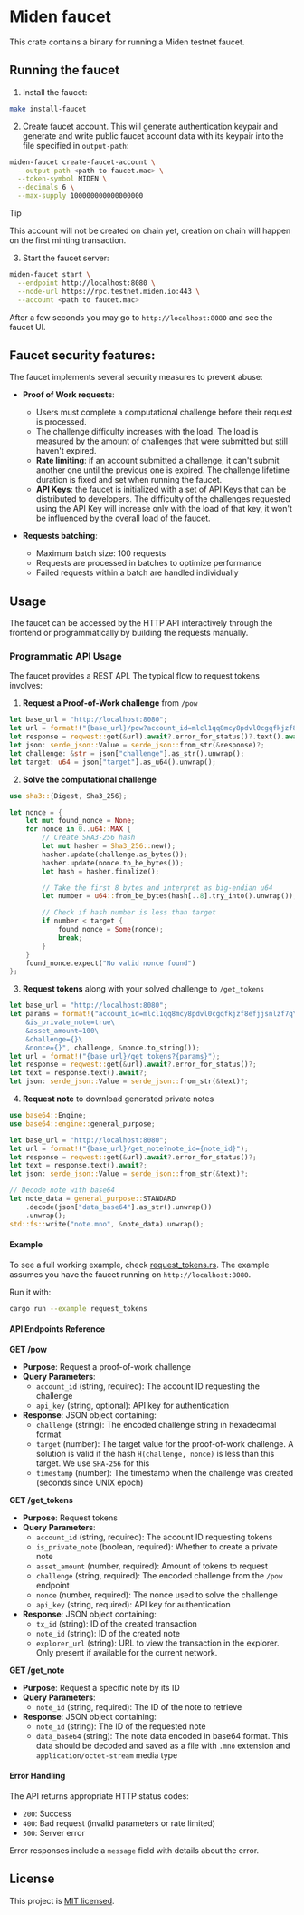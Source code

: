 # Miden faucet

This crate contains a binary for running a Miden testnet faucet.

## Running the faucet

1. Install the faucet:
```bash
make install-faucet
```

2. Create faucet account. This will generate authentication keypair and generate and write public faucet account data with its keypair into the file specified in `output-path`:

```bash
miden-faucet create-faucet-account \
  --output-path <path to faucet.mac> \
  --token-symbol MIDEN \
  --decimals 6 \
  --max-supply 100000000000000000
```
> [!TIP]
> This account will not be created on chain yet, creation on chain will happen on the first minting transaction.

3. Start the faucet server:
```bash
miden-faucet start \
  --endpoint http://localhost:8080 \
  --node-url https://rpc.testnet.miden.io:443 \
  --account <path to faucet.mac>
```

After a few seconds you may go to `http://localhost:8080` and see the faucet UI.


## Faucet security features:
The faucet implements several security measures to prevent abuse:

- **Proof of Work requests**:
  - Users must complete a computational challenge before their request is processed.
  - The challenge difficulty increases with the load. The load is measured by the amount of challenges that were submitted but still haven't expired.
  - **Rate limiting**: if an account submitted a challenge, it can't submit another one until the previous one is expired. The challenge lifetime duration is fixed and set when running the faucet.
  - **API Keys**: the faucet is initialized with a set of API Keys that can be distributed to developers. The difficulty of the challenges requested using the API Key will increase only with the load of that key, it won't be influenced by the overall load of the faucet.

- **Requests batching**:
  - Maximum batch size: 100 requests
  - Requests are processed in batches to optimize performance
  - Failed requests within a batch are handled individually

## Usage

The faucet can be accessed by the HTTP API interactively through the frontend or programmatically by building the requests manually.

### Programmatic API Usage

The faucet provides a REST API. The typical flow to request tokens involves:

1. **Request a Proof-of-Work challenge** from `/pow`

```rust
let base_url = "http://localhost:8080";
let url = format!("{base_url}/pow?account_id=mlcl1qq8mcy8pdvl0cgqfkjzf8efjjsnlzf7q");
let response = reqwest::get(&url).await?.error_for_status()?.text().await?;
let json: serde_json::Value = serde_json::from_str(&response)?;
let challenge: &str = json["challenge"].as_str().unwrap();
let target: u64 = json["target"].as_u64().unwrap();
```

2. **Solve the computational challenge**

```rust
use sha3::{Digest, Sha3_256};

let nonce = {
    let mut found_nonce = None;
    for nonce in 0..u64::MAX {
        // Create SHA3-256 hash
        let mut hasher = Sha3_256::new();
        hasher.update(challenge.as_bytes());
        hasher.update(nonce.to_be_bytes());
        let hash = hasher.finalize();

        // Take the first 8 bytes and interpret as big-endian u64
        let number = u64::from_be_bytes(hash[..8].try_into().unwrap());

        // Check if hash number is less than target
        if number < target {
            found_nonce = Some(nonce);
            break;
        }
    }
    found_nonce.expect("No valid nonce found")
};
```

3. **Request tokens** along with your solved challenge to `/get_tokens`

```rust
let base_url = "http://localhost:8080";
let params = format!("account_id=mlcl1qq8mcy8pdvl0cgqfkjzf8efjjsnlzf7q\
    &is_private_note=true\
    &asset_amount=100\
    &challenge={}\
    &nonce={}", challenge, &nonce.to_string());
let url = format!("{base_url}/get_tokens?{params}");
let response = reqwest::get(&url).await?.error_for_status()?;
let text = response.text().await?;
let json: serde_json::Value = serde_json::from_str(&text)?;
```

4. **Request note** to download generated private notes

```rust
use base64::Engine;
use base64::engine::general_purpose;

let base_url = "http://localhost:8080";
let url = format!("{base_url}/get_note?note_id={note_id}");
let response = reqwest::get(&url).await?.error_for_status()?;
let text = response.text().await?;
let json: serde_json::Value = serde_json::from_str(&text)?;

// Decode note with base64 
let note_data = general_purpose::STANDARD
    .decode(json["data_base64"].as_str().unwrap())
    .unwrap();
std::fs::write("note.mno", &note_data).unwrap();
```

#### Example

To see a full working example, check [request_tokens.rs](bin/faucet/examples/request_tokens.rs). The example assumes you have the faucet running on `http://localhost:8080`.

Run it with:
```bash
cargo run --example request_tokens
```

#### API Endpoints Reference

**GET /pow**
- **Purpose**: Request a proof-of-work challenge
- **Query Parameters**:
  - `account_id` (string, required): The account ID requesting the challenge
  - `api_key` (string, optional): API key for authentication
- **Response**: JSON object containing:
  - `challenge` (string): The encoded challenge string in hexadecimal format
  - `target` (number): The target value for the proof-of-work challenge. A solution is valid if the hash `H(challenge, nonce)` is less than this target. We use `SHA-256` for this
  - `timestamp` (number): The timestamp when the challenge was created (seconds since UNIX epoch)

**GET /get_tokens**
- **Purpose**: Request tokens
- **Query Parameters**:
  - `account_id` (string, required): The account ID requesting tokens
  - `is_private_note` (boolean, required): Whether to create a private note
  - `asset_amount` (number, required): Amount of tokens to request
  - `challenge` (string, required): The encoded challenge from the `/pow` endpoint
  - `nonce` (number, required): The nonce used to solve the challenge
  - `api_key` (string, required): API key for authentication
- **Response**: JSON object containing:
  - `tx_id` (string): ID of the created transaction
  - `note_id` (string): ID of the created note
  - `explorer_url` (string): URL to view the transaction in the explorer. Only present if available for the current network.


**GET /get_note**
- **Purpose**: Request a specific note by its ID
- **Query Parameters**:
  - `note_id` (string, required): The ID of the note to retrieve
- **Response**: JSON object containing:
  - `note_id` (string): The ID of the requested note
  - `data_base64` (string): The note data encoded in base64 format. This data should be decoded and saved as a file with `.mno` extension and `application/octet-stream` media type

#### Error Handling

The API returns appropriate HTTP status codes:
- `200`: Success
- `400`: Bad request (invalid parameters or rate limited)
- `500`: Server error

Error responses include a `message` field with details about the error.

## License
This project is [MIT licensed](../../LICENSE).
